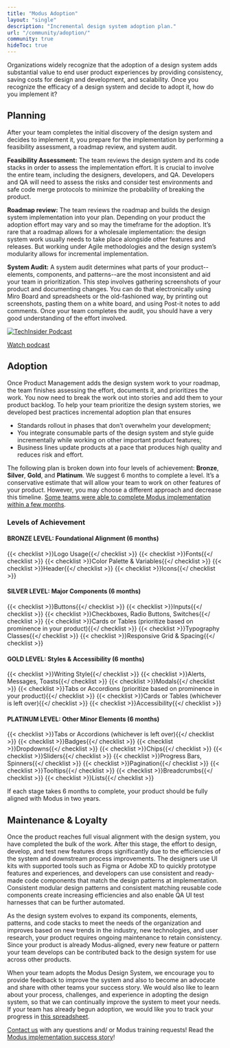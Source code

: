 ```yaml
---
title: "Modus Adoption"
layout: "single"
description: "Incremental design system adoption plan."
url: "/community/adoption/"
community: true
hideToc: true
---
```


<style>
a:has(> img)::after {
  display: none !important;
}
</style>

Organizations widely recognize that the adoption of a design system adds substantial value to end user product experiences by providing consistency, saving costs for design and development, and scalability. Once you recognize the efficacy of a design system and decide to adopt it, how do you implement it?

## Planning

After your team completes the initial discovery of the design system and decides to implement it, you prepare for the implementation by performing a feasibility assessment, a roadmap review, and system audit.

**Feasibility Assessment:** The team reviews the design system and its code stacks in order to assess the implementation effort. It is crucial to involve the entire team, including the designers, developers, and QA. Developers and QA will need to assess the risks and consider test environments and safe code merge protocols to minimize the probability of breaking the product.

**Roadmap review:** The team reviews the roadmap and builds the design system implementation into your plan. Depending on your product the adoption effort may vary and so may the timeframe for the adoption. It’s rare that a roadmap allows for a wholesale implementation: the design system work usually needs to take place alongside other features and releases. But working under Agile methodologies and the design system’s modularity allows for incremental implementation.

**System Audit:** A system audit determines what parts of your product--elements, components, and patterns--are the most inconsistent and aid your team in prioritization. This step involves gathering screenshots of your product and documenting changes. You can do that electronically using Miro Board and spreadsheets or the old-fashioned way, by printing out screenshots, pasting them on a white board, and using Post-it notes to add comments. Once your team completes the audit, you should have a very good understanding of the effort involved.

<a href="https://drive.google.com/file/d/1LfT-pl5p7GdonP9sreo7sLYo0JRcT6Y_/view" target="_blank">![TechInsider Podcast](/img/podcast.png)</a>

<a href="https://drive.google.com/file/d/1LfT-pl5p7GdonP9sreo7sLYo0JRcT6Y_/view" target="_blank" class="btn btn-primary mb-1">
Watch podcast
</a>

## Adoption

Once Product Management adds the design system work to your roadmap, the team finishes assessing the effort, documents it, and prioritizes the work. You now need to break the work out into stories and add them to your product backlog. To help your team prioritize the design system stories, we developed best practices incremental adoption plan that ensures

- Standards rollout in phases that don’t overwhelm your development;
- You integrate consumable parts of the design system and style guide incrementally while working on other important product features;
- Business lines update products at a pace that produces high quality and reduces risk and effort.

The following plan is broken down into four levels of achievement: **Bronze**, **Silver**, **Gold**, and **Platinum**. We suggest 6 months to complete a level. It’s a conservative estimate that will allow your team to work on other features of your product. However, you may choose a different approach and decrease this timeline. [Some teams were able to complete Modus implementation within a few months](/news/2021-03-24-utg-modus-adoption/).

### Levels of Achievement

#### BRONZE LEVEL: Foundational Alignment (6 months)

{{< checklist >}}Logo Usage{{</ checklist >}}
{{< checklist >}}Fonts{{</ checklist >}}
{{< checklist >}}Color Palette & Variables{{</ checklist >}}
{{< checklist >}}Header{{</ checklist >}}
{{< checklist >}}Icons{{</ checklist >}}

#### SILVER LEVEL: Major Components (6 months)

{{< checklist >}}Buttons{{</ checklist >}}
{{< checklist >}}Inputs{{</ checklist >}}
{{< checklist >}}Checkboxes, Radio Buttons, Switches{{</ checklist >}}
{{< checklist >}}Cards or Tables (prioritize based on prominence in your product){{</ checklist >}}
{{< checklist >}}Typography Classes{{</ checklist >}}
{{< checklist >}}Responsive Grid & Spacing{{</ checklist >}}

#### GOLD LEVEL: Styles & Accessibility (6 months)

{{< checklist >}}Writing Style{{</ checklist >}}
{{< checklist >}}Alerts, Messages, Toasts{{</ checklist >}}
{{< checklist >}}Modals{{</ checklist >}}
{{< checklist >}}Tabs or Accordions (prioritize based on prominence in your product){{</ checklist >}}
{{< checklist >}}Cards or Tables (whichever is left over){{</ checklist >}}
{{< checklist >}}Accessibility{{</ checklist >}}

#### PLATINUM LEVEL: Other Minor Elements (6 months)

{{< checklist >}}Tabs or Accordions (whichever is left over){{</ checklist >}}
{{< checklist >}}Badges{{</ checklist >}}
{{< checklist >}}Dropdowns{{</ checklist >}}
{{< checklist >}}Chips{{</ checklist >}}
{{< checklist >}}Sliders{{</ checklist >}}
{{< checklist >}}Progress Bars, Spinners{{</ checklist >}}
{{< checklist >}}Pagination{{</ checklist >}}
{{< checklist >}}Tooltips{{</ checklist >}}
{{< checklist >}}Breadcrumbs{{</ checklist >}}
{{< checklist >}}Lists{{</ checklist >}}

If each stage takes 6 months to complete, your product should be fully aligned with Modus in two years.

## Maintenance & Loyalty

Once the product reaches full visual alignment with the design system, you have completed the bulk of the work. After this stage, the effort to design, develop, and test new features drops significantly due to the efficiencies of the system and downstream process improvements. The designers use UI kits with supported tools such as Figma or Adobe XD to quickly prototype features and experiences, and developers can use consistent and ready-made code components that match the design patterns at implementation. Consistent modular design patterns and consistent matching reusable code components create increasing efficiencies and also enable QA UI test harnesses that can be further automated.

As the design system evolves to expand its components, elements, patterns, and code stacks to meet the needs of the organization and improves based on new trends in the industry, new technologies, and user research, your product requires ongoing maintenance to retain consistency. Since your product is already Modus-aligned, every new feature or pattern your team develops can be contributed back to the design system for use across other products.

When your team adopts the Modus Design System, we encourage you to provide feedback to improve the system and also to become an advocate and share with other teams your success story. We would also like to learn about your process, challenges, and experience in adopting the design system, so that we can continually improve the system to meet your needs. If your team has already begun adoption, we would like you to track your progress in [this spreadsheet](https://docs.google.com/spreadsheets/d/1VtOaE6x8slBvT3Xy3eJL_nKHWprIq-VEXw1YxuPH4Bo/edit#gid=0).

[Contact us](/community/contact/) with any questions and/ or Modus training requests! Read the [Modus implementation success story](/news/2021-03-24-utg-modus-adoption/)!
